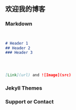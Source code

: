 ## 欢迎我的博客








### Markdown



```markdown


# Header 1
## Header 2
### Header 3




[Link](url) and ![Image](src)
```




### Jekyll Themes



### Support or Contact


